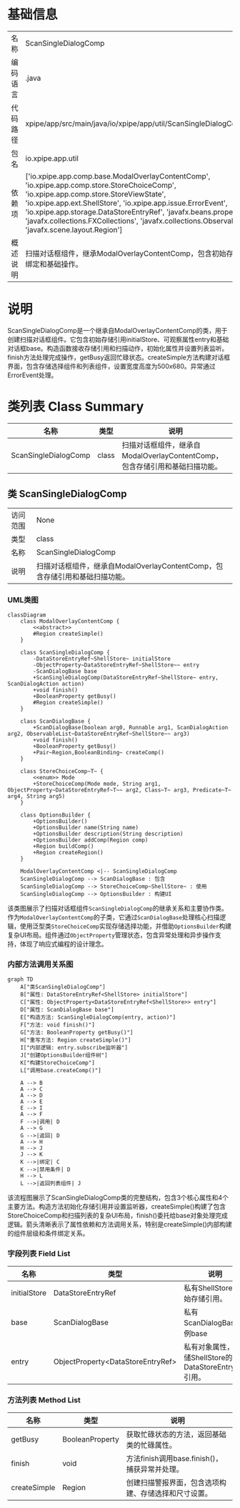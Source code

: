 # 基础信息

|      |      |
|------|------|
| 名称 | ScanSingleDialogComp |
| 编码语言 | .java |
| 代码路径 | xpipe/app/src/main/java/io/xpipe/app/util/ScanSingleDialogComp.java |
| 包名 | io.xpipe.app.util |
| 依赖项 | ['io.xpipe.app.comp.base.ModalOverlayContentComp', 'io.xpipe.app.comp.store.StoreChoiceComp', 'io.xpipe.app.comp.store.StoreViewState', 'io.xpipe.app.ext.ShellStore', 'io.xpipe.app.issue.ErrorEvent', 'io.xpipe.app.storage.DataStoreEntryRef', 'javafx.beans.property', 'javafx.collections.FXCollections', 'javafx.collections.ObservableList', 'javafx.scene.layout.Region'] |
| 概述说明 | 扫描对话框组件，继承ModalOverlayContentComp，包含初始存储、属性绑定和基础操作。 |

# 说明

ScanSingleDialogComp是一个继承自ModalOverlayContentComp的类，用于创建扫描对话框组件。它包含初始存储引用initialStore、可观察属性entry和基础对话框base。构造函数接收存储引用和扫描动作，初始化属性并设置列表监听。finish方法处理完成操作，getBusy返回忙碌状态。createSimple方法构建对话框界面，包含存储选择组件和列表组件，设置宽度高度为500x680。异常通过ErrorEvent处理。

# 类列表 Class Summary

| 名称   | 类型  | 说明 |
|-------|------|-------------|
| ScanSingleDialogComp | class | 扫描对话框组件，继承自ModalOverlayContentComp，包含存储引用和基础扫描功能。 |



## 类 ScanSingleDialogComp

|      |      |
|------|------|
| 访问范围 | None |
| 类型 | class |
| 名称 | ScanSingleDialogComp |
| 说明 | 扫描对话框组件，继承自ModalOverlayContentComp，包含存储引用和基础扫描功能。 |


### UML类图

```mermaid
classDiagram
    class ModalOverlayContentComp {
        <<abstract>>
        #Region createSimple()
    }

    class ScanSingleDialogComp {
        -DataStoreEntryRef~ShellStore~ initialStore
        -ObjectProperty~DataStoreEntryRef~ShellStore~~ entry
        -ScanDialogBase base
        +ScanSingleDialogComp(DataStoreEntryRef~ShellStore~ entry, ScanDialogAction action)
        +void finish()
        +BooleanProperty getBusy()
        #Region createSimple()
    }

    class ScanDialogBase {
        +ScanDialogBase(boolean arg0, Runnable arg1, ScanDialogAction arg2, ObservableList~DataStoreEntryRef~ShellStore~~ arg3)
        +void finish()
        +BooleanProperty getBusy()
        +Pair~Region,BooleanBinding~ createComp()
    }

    class StoreChoiceComp~T~ {
        <<enum>> Mode
        +StoreChoiceComp(Mode mode, String arg1, ObjectProperty~DataStoreEntryRef~T~~ arg2, Class~T~ arg3, Predicate~T~ arg4, String arg5)
    }

    class OptionsBuilder {
        +OptionsBuilder()
        +OptionsBuilder name(String name)
        +OptionsBuilder description(String description)
        +OptionsBuilder addComp(Region comp)
        +Region buildComp()
        +Region createRegion()
    }

    ModalOverlayContentComp <|-- ScanSingleDialogComp
    ScanSingleDialogComp --> ScanDialogBase : 包含
    ScanSingleDialogComp --> StoreChoiceComp~ShellStore~ : 使用
    ScanSingleDialogComp --> OptionsBuilder : 构建UI
```

该类图展示了扫描对话框组件`ScanSingleDialogComp`的继承关系和主要协作类。作为`ModalOverlayContentComp`的子类，它通过`ScanDialogBase`处理核心扫描逻辑，使用泛型类`StoreChoiceComp`实现存储选择功能，并借助`OptionsBuilder`构建复杂UI布局。组件通过`ObjectProperty`管理状态，包含异常处理和异步操作支持，体现了响应式编程的设计理念。


### 内部方法调用关系图

```mermaid
graph TD
    A["类ScanSingleDialogComp"]
    B["属性: DataStoreEntryRef<ShellStore> initialStore"]
    C["属性: ObjectProperty<DataStoreEntryRef<ShellStore>> entry"]
    D["属性: ScanDialogBase base"]
    E["构造方法: ScanSingleDialogComp(entry, action)"]
    F["方法: void finish()"]
    G["方法: BooleanProperty getBusy()"]
    H["重写方法: Region createSimple()"]
    I["内部逻辑: entry.subscribe监听器"]
    J["创建OptionsBuilder组件树"]
    K["构建StoreChoiceComp"]
    L["调用base.createComp()"]

    A --> B
    A --> C
    A --> D
    A --> E
    E --> I
    A --> F
    F -->|调用| D
    A --> G
    G -->|返回| D
    A --> H
    H --> J
    J --> K
    K -->|绑定| C
    K -->|禁用条件| D
    H --> L
    L -->|返回列表组件| J
```

该流程图展示了ScanSingleDialogComp类的完整结构，包含3个核心属性和4个主要方法。构造方法初始化存储引用并设置监听器，createSimple()构建了包含StoreChoiceComp和扫描列表的复杂UI布局，finish()委托给base对象处理完成逻辑。箭头清晰表示了属性依赖和方法调用关系，特别是createSimple()内部构建的组件层级和条件绑定关系。

### 字段列表 Field List

| 名称  | 类型  | 说明 |
|-------|-------|------|
| initialStore | DataStoreEntryRef<ShellStore> | 私有ShellStore初始存储引用。 |
| base | ScanDialogBase | 私有ScanDialogBase实例base |
| entry | ObjectProperty<DataStoreEntryRef<ShellStore>> | 私有对象属性，存储ShellStore的DataStoreEntryRef引用。 |

### 方法列表 Method List

| 名称  | 类型  | 说明 |
|-------|-------|------|
| getBusy | BooleanProperty | 获取忙碌状态的方法，返回基础类的忙碌属性。 |
| finish | void | 方法finish调用base.finish()，捕获异常并处理。 |
| createSimple | Region | 创建扫描警报界面，包含选项构建、存储选择和尺寸设置。 |




